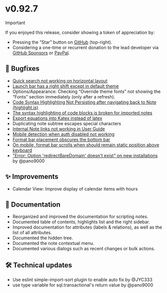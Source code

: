 # v0.92.7
> [!IMPORTANT]
> If you enjoyed this release, consider showing a token of appreciation by:
> 
> *   Pressing the “Star” button on [GitHub](https://github.com/TriliumNext/Notes) (top-right).
> *   Considering a one-time or recurrent donation to the lead developer via [GitHub Sponsors](https://github.com/sponsors/eliandoran) or [PayPal](https://paypal.me/eliandoran).

## 🐞 Bugfixes

*   [Quick search not working on horizontal layout](https://github.com/TriliumNext/Notes/issues/1647)
*   [Launch bar has a right shift except in default theme](https://github.com/TriliumNext/Notes/issues/1646)
*   Options/Appearance: Checking “Override theme fonts” not showing the “Fonts” section immediately (only after a refresh).
*   [Code Syntax Highlighting Not Persisting after navigating back to Note (highlight.js)](https://github.com/TriliumNext/Notes/issues/1609)
*   [The syntax highlighting of code blocks is broken for imported notes](https://github.com/TriliumNext/Notes/issues/843)
*   [Export equations into Katex instead of latex](https://github.com/TriliumNext/Notes/issues/1649)
*   Duplicating note subtree escapes special characters
*   [Internal Note links not working in User Guide](https://github.com/TriliumNext/Notes/issues/1643)
*   [Mobile detection when auth disabled not working](https://github.com/TriliumNext/Notes/issues/1660)
*   [Format bar placement obscures the bottom bar](https://github.com/TriliumNext/Notes/issues/1121)
*   [On mobile, format bar scrolls when should remain static position above keyboard](https://github.com/TriliumNext/Notes/issues/1513)
*   ["Error: Option 'redirectBareDomain' doesn't exist" on new installations](https://github.com/TriliumNext/Notes/pull/1668) by @pano9000 

## ✨ Improvements

*   Calendar View: Improve display of calendar items with hours

## 📖 Documentation

*   Reorganized and improved the documentation for scripting notes.
*   Documented table of contents, highlights list and the right sidebar.
*   Improved documentation for attributes (labels & relations), as well as the list of all attributes.
*   Documented the hidden tree.
*   Documented the note contextual menu.
*   Documented various dialogs such as recent changes or bulk actions.

## 🛠️ Technical updates

*   Use eslint simple-import-sort plugin to enable auto fix by @JYC333 
*   use type variable for sql.transactional's return value by @pano9000